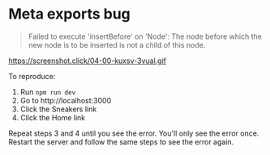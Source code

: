 # Meta exports bug

> Failed to execute 'insertBefore' on 'Node': The node before which the new node is to be inserted is not a child of this node.

https://screenshot.click/04-00-kuxsv-3vual.gif

To reproduce:

1. Run `npm run dev`
2. Go to http://localhost:3000
3. Click the Sneakers link
4. Click the Home link

Repeat steps 3 and 4 until you see the error. You'll only see the error once. Restart the server and follow the same steps to see the error again.
